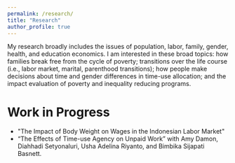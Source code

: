 ```yaml
---
permalink: /research/
title: "Research"
author_profile: true
---
```


My research broadly includes the issues of population, labor, family, gender, health, and education economics. I am interested in these broad topics: how families break free from the cycle of poverty; transitions over the life course (i.e., labor market, marital, parenthood transitions); how people make decisions about time and gender differences in time-use allocation; and the impact evaluation of poverty and inequality reducing programs.

Work in Progress
======
* "The Impact of Body Weight on Wages in the Indonesian Labor Market"
* “The Effects of Time-use Agency on Unpaid Work” with Amy Damon, Diahhadi Setyonaluri, Usha Adelina Riyanto, and Bimbika Sijapati Basnett.